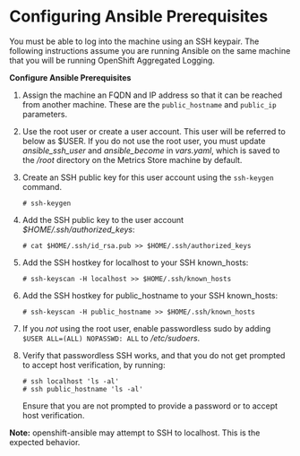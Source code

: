 # Configuring Ansible Prerequisites

You must be able to log into the machine using an SSH keypair.
The following instructions assume you are running Ansible on the same machine that you will be running OpenShift Aggregated Logging. 

**Configure Ansible Prerequisites**

1. Assign the machine an FQDN and IP address so that it can be reached from another machine.
   These are the `public_hostname` and `public_ip` parameters.

2. Use the root user or create a user account.
   This user will be referred to below as $USER.
   If you do not use the root user, you must update *ansible_ssh_user*  and *ansible_become* in *vars.yaml*, which is saved to the */root* directory on the Metrics Store machine by default. 

3. Create an SSH public key for this user account using the `ssh-keygen` command.

   ```
   # ssh-keygen
   ```

4. Add the SSH public key to the user account *$HOME/.ssh/authorized_keys*:

   ```
   # cat $HOME/.ssh/id_rsa.pub >> $HOME/.ssh/authorized_keys
   ```

5. Add the SSH hostkey for localhost to your SSH known_hosts:

   ```
   # ssh-keyscan -H localhost >> $HOME/.ssh/known_hosts
   ```

6. Add the SSH hostkey for public_hostname to your SSH known_hosts:

   ```
   # ssh-keyscan -H public_hostname >> $HOME/.ssh/known_hosts
   ```

7. If you _not_ using the root user, enable passwordless sudo by adding `$USER ALL=(ALL) NOPASSWD: ALL` to */etc/sudoers*.

8. Verify that passwordless SSH works, and that you do not get prompted to accept host verification, by running:

   ```
   # ssh localhost 'ls -al'
   # ssh public_hostname 'ls -al'
   ```

   Ensure that you are not prompted to provide a password or to accept host verification.

**Note:** openshift-ansible may attempt to SSH to localhost. This is the expected behavior.
